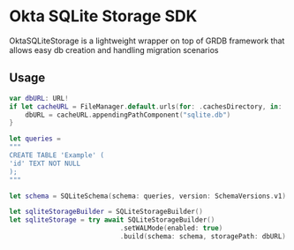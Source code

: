 #  Okta SQLite Storage SDK 

OktaSQLiteStorage is a lightweight wrapper on top of GRDB framework that allows easy db creation and handling migration scenarios

## Usage

```swift
var dbURL: URL!
if let cacheURL = FileManager.default.urls(for: .cachesDirectory, in: .userDomainMask).first {
    dbURL = cacheURL.appendingPathComponent("sqlite.db")
}

let queries =
"""
CREATE TABLE 'Example' (
'id' TEXT NOT NULL
);
"""

let schema = SQLiteSchema(schema: queries, version: SchemaVersions.v1)

let sqliteStorageBuilder = SQLiteStorageBuilder()
let sqliteStorage = try await SQLiteStorageBuilder()
                            .setWALMode(enabled: true)
                            .build(schema: schema, storagePath: dbURL)

```
